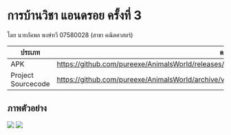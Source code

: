 # การบ้านวิชา แอนดรอย ครั้งที่ 3

โดย นายภัคพล พงษ์ทวี 07580028 (สาขา คณิตศาสตร์)

| ประเภท | ดาวน์โหลด |
| --- | --- |
| APK |https://github.com/pureexe/AnimalsWorld/releases/download/v1.0.0/07580028_animalsworld_unsigned.apk|
| Project Sourcecode | https://github.com/pureexe/AnimalsWorld/archive/v1.0.0.zip |

## ภาพตัวอย่าง
![](https://imgur.com/hGJFfPQ)
![](https://i.imgur.com/e1Z0vHl.png)
